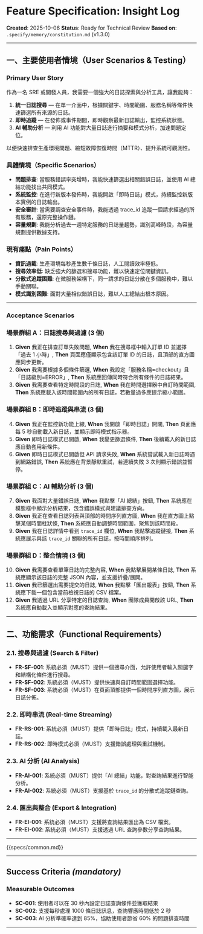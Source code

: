# Feature Specification: Insight Log

**Created**: 2025-10-06
**Status**: Ready for Technical Review
**Based on**: `.specify/memory/constitution.md` (v1.3.0)

---

## 一、主要使用者情境（User Scenarios & Testing）

### Primary User Story
作為一名 SRE 或開發人員，我需要一個強大的日誌探索與分析工具，讓我能夠：
1. **統一日誌搜尋** — 在單一介面中，根據關鍵字、時間範圍、服務名稱等條件快速篩選所有來源的日誌。
2. **即時追蹤** — 在發佈或事件期間，即時觀察最新日誌輸出，監控系統狀態。
3. **AI 輔助分析** — 利用 AI 功能對大量日誌進行摘要和模式分析，加速問題定位。

以便快速排查生產環境問題、縮短故障恢復時間（MTTR）、提升系統可觀測性。

### 具體情境（Specific Scenarios）
- **問題排查**: 當服務錯誤率突增時，我能快速篩選出相關錯誤日誌，並使用 AI 總結功能找出共同模式。
- **系統監控**: 在進行新版本發佈時，我能開啟「即時日誌」模式，持續監控新版本實例的日誌輸出。
- **安全審計**: 當需要調查安全事件時，我能透過 trace_id 追蹤一個請求經過的所有服務，還原完整操作鏈。
- **容量規劃**: 我能分析過去一週特定服務的日誌量趨勢，識別高峰時段，為容量規劃提供數據支持。

### 現有痛點（Pain Points）
- **資訊過載**: 生產環境每秒產生數千條日誌，人工閱讀效率極低。
- **搜尋效率低**: 缺乏強大的篩選和搜尋功能，難以快速定位關鍵資訊。
- **分散式追蹤困難**: 在微服務架構下，同一請求的日誌分散在多個服務中，難以手動關聯。
- **模式識別困難**: 面對大量相似錯誤日誌，難以人工總結出根本原因。

---

### Acceptance Scenarios

### 場景群組 A：日誌搜尋與過濾 (3 個)
1. **Given** 我正在排查訂單失敗問題, **When** 我在搜尋框中輸入訂單 ID 並選擇「過去 1 小時」, **Then** 頁面應僅顯示包含該訂單 ID 的日誌，且頂部的直方圖應同步更新。
2. **Given** 我需要根據多個條件篩選, **When** 我設定「服務名稱=checkout」且「日誌級別=ERROR」, **Then** 系統應回傳同時符合所有條件的日誌結果。
3. **Given** 我需要查看特定時間段的日誌, **When** 我在時間選擇器中自訂時間範圍, **Then** 系統應載入該時間範圍內的所有日誌，若數量過多應提示縮小範圍。

### 場景群組 B：即時追蹤與串流 (3 個)
4. **Given** 我正在監控新功能上線, **When** 我開啟「即時日誌」開關, **Then** 頁面應每 5 秒自動載入新日誌，並顯示即時模式指示器。
5. **Given** 即時日誌模式已開啟, **When** 我變更篩選條件, **Then** 後續載入的新日誌應自動套用新條件。
6. **Given** 即時日誌模式已開啟但 API 請求失敗, **When** 系統嘗試載入新日誌時遇到網路錯誤, **Then** 系統應在背景靜默重試，若連續失敗 3 次則顯示錯誤並暫停。

### 場景群組 C：AI 輔助分析 (3 個)
7. **Given** 我面對大量錯誤日誌, **When** 我點擊「AI 總結」按鈕, **Then** 系統應在模態框中顯示分析結果，包含錯誤模式與建議排查方向。
8. **Given** 我正在查看日誌列表與頂部的時間序列直方圖, **When** 我在直方圖上點擊某個時間柱狀條, **Then** 系統應自動調整時間範圍，聚焦到該時間段。
9. **Given** 我在日誌詳情中看到 `trace_id` 欄位, **When** 我點擊追蹤鏈接, **Then** 系統應展示與該 `trace_id` 關聯的所有日誌，按時間順序排列。

### 場景群組 D：整合情境 (3 個)
10. **Given** 我需要查看單筆日誌的完整內容, **When** 我點擊展開某條日誌, **Then** 系統應顯示該日誌的完整 JSON 內容，並支援折疊/展開。
11. **Given** 我已篩選出需要提交的日誌, **When** 我點擊「匯出報表」按鈕, **Then** 系統應下載一個包含當前檢視日誌的 CSV 檔案。
12. **Given** 我透過 URL 分享特定的日誌查詢, **When** 團隊成員開啟該 URL, **Then** 系統應自動載入並顯示對應的查詢結果。

---

## 二、功能需求（Functional Requirements）

### 2.1. 搜尋與過濾 (Search & Filter)
- **FR-SF-001**: 系統必須（MUST）提供一個搜尋介面，允許使用者輸入關鍵字和結構化條件進行搜尋。
- **FR-SF-002**: 系統必須（MUST）提供快速與自訂時間範圍選擇功能。
- **FR-SF-003**: 系統必須（MUST）在頁面頂部提供一個時間序列直方圖，展示日誌分佈。

### 2.2. 即時串流 (Real-time Streaming)
- **FR-RS-001**: 系統必須（MUST）提供「即時日誌」模式，持續載入最新日誌。
- **FR-RS-002**: 即時模式必須（MUST）支援錯誤處理與重試機制。

### 2.3. AI 分析 (AI Analysis)
- **FR-AI-001**: 系統必須（MUST）提供「AI 總結」功能，對查詢結果進行智能分析。
- **FR-AI-002**: 系統必須（MUST）支援基於 `trace_id` 的分散式追蹤鏈查詢。

### 2.4. 匯出與整合 (Export & Integration)
- **FR-EI-001**: 系統必須（MUST）支援將查詢結果匯出為 CSV 檔案。
- **FR-EI-002**: 系統必須（MUST）支援透過 URL 查詢參數分享查詢結果。

---

{{specs/common.md}}

---

## Success Criteria *(mandatory)*

### Measurable Outcomes

- **SC-001**: 使用者可以在 30 秒內設定日誌查詢條件並獲取結果
- **SC-002**: 支援每秒處理 1000 條日誌訊息，查詢響應時間低於 2 秒
- **SC-003**: AI 分析準確率達到 85%，協助使用者節省 60% 的問題排查時間
---
